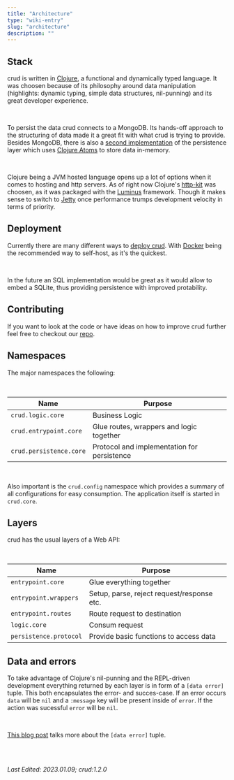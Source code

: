 ```yaml
---
title: "Architecture"
type: "wiki-entry"
slug: "architecture"
description: ""
---
```


<h2 id="stack">Stack</h2>

crud is written in [Clojure](https://clojure.org/), a functional and dynamically typed language. It was choosen because of its philosophy around data manipulation (highlights: dynamic typing, simple data structures, nil-punning) and its great developer experience.

<br/>

To persist the data crud connects to a MongoDB. Its hands-off approach to the structuring of data made it a great fit with what crud is trying to provide.
Besides MongoDB, there is also a [second implementation](https://github.com/gedankenessen/crud/tree/main/src/crud/persistence/local "Github") of the persistence layer which uses [Clojure Atoms](https://clojure.org/reference/atoms) to store data in-memory.

<br/>

Clojure being a JVM hosted language opens up a lot of options when it comes to hosting and http servers. As of right now Clojure's [http-kit](https://github.com/http-kit/http-kit) was choosen, as it was packaged with the [Luminus](https://luminusweb.com/) framework. Though it makes sense to switch to [Jetty](https://www.eclipse.org/jetty/) once performance trumps development velocity in terms of priority.

<h2 id="deployment">Deployment</h2>

Currently there are many different ways to [deploy crud](/wiki/installation). With [Docker](/wiki/installation#docker) being the recommended way to self-host, as it's the quickest.

<br/>

In the future an SQL implementation would be great as it would allow to embed a SQLite, thus providing persistence with improved protability.

<h2 id="contributing">Contributing</h2>

If you want to look at the code or have ideas on how to improve crud further feel free to checkout our [repo](https://github.com/gedankenessen/crud).

<h2 id="namespaces">Namespaces</h2>

The major namespaces the following:

<br/>

| Name                    | Purpose                                     |
|-------------------------|---------------------------------------------|
| `crud.logic.core`       | Business Logic                              |
| `crud.entrypoint.core`  | Glue routes, wrappers and logic together    |
| `crud.persistence.core` | Protocol and implementation for persistence |

<br/>

Also important is the `crud.config` namespace which provides a summary of all configurations for easy consumption. The application itself is started in `crud.core`.

<h2 id="layers">Layers</h2>

crud has the usual layers of a Web API:

<br/>

| Name                   | Purpose                                    |
|------------------------|--------------------------------------------|
| `entrypoint.core`      | Glue everything together                   |
| `entrypoint.wrappers`  | Setup, parse, reject request/response etc. |
| `entrypoint.routes`    | Route request to destination               |
| `logic.core`           | Consum request                             |
| `persistence.protocol` | Provide basic functions to access data     |

<h2 id="data-and-errors">Data and errors</h2>

To take advantage of Clojure's nil-punning and the REPL-driven development everything returned by each layer is in form of a `[data error]` tuple. This both encapsulates the error- and succes-case. If an error occurs `data` will be `nil` and a `:message` key will be present inside of `error`. If the action was sucessful `error` will be `nil`.

<br/>

[This blog post](https://marlonschlosshauer.de/blog/handling-errors-clojure-api) talks more about the `[data error]` tuple.

<br/>
<br/>

_Last Edited: 2023.01.09; crud:1.2.0_
